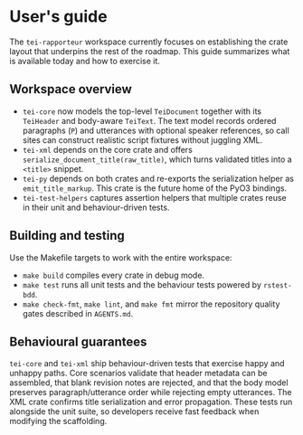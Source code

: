 # User's guide

The `tei-rapporteur` workspace currently focuses on establishing the crate
layout that underpins the rest of the roadmap. This guide summarizes what is
available today and how to exercise it.

## Workspace overview

- `tei-core` now models the top-level `TeiDocument` together with its
  `TeiHeader` and body-aware `TeiText`. The text model records ordered
  paragraphs (`P`) and utterances with optional speaker references, so call
  sites can construct realistic script fixtures without juggling XML.
- `tei-xml` depends on the core crate and offers
  `serialize_document_title(raw_title)`, which turns validated titles into a
  `<title>` snippet.
- `tei-py` depends on both crates and re-exports the serialization helper as
  `emit_title_markup`. This crate is the future home of the PyO3 bindings.
- `tei-test-helpers` captures assertion helpers that multiple crates reuse in
  their unit and behaviour-driven tests.

## Building and testing

Use the Makefile targets to work with the entire workspace:

- `make build` compiles every crate in debug mode.
- `make test` runs all unit tests and the behaviour tests powered by
  `rstest-bdd`.
- `make check-fmt`, `make lint`, and `make fmt` mirror the repository quality
  gates described in `AGENTS.md`.

## Behavioural guarantees

`tei-core` and `tei-xml` ship behaviour-driven tests that exercise happy and
unhappy paths. Core scenarios validate that header metadata can be assembled,
that blank revision notes are rejected, and that the body model preserves
paragraph/utterance order while rejecting empty utterances. The XML crate
confirms title serialization and error propagation. These tests run alongside
the unit suite, so developers receive fast feedback when modifying the
scaffolding.
